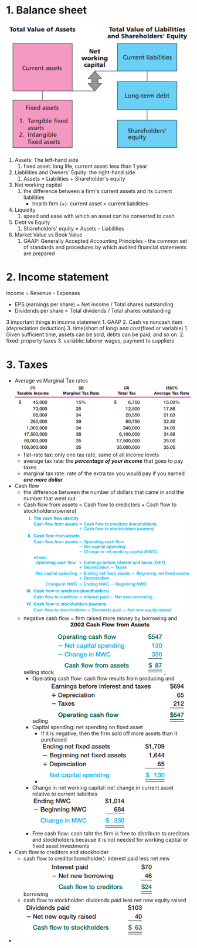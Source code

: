 
# 1. Balance sheet
![](resource/Pasted%20image%2020231221201158.png)

1. Assets: The left-hand side
	1. fixed asset: long life, current asset: less than 1 year
2. Liabilities and Owners' Equity: the right-hand side
	1. Assets = Liabilities + Shareholder's equity
3. Net working capital
	1. the difference between a firm's current assets and its current liabilities
		- health firm (+): current asset > current liabilities
4. Liquidity
	1. speed and ease with which an asset can be converted to cash
5. Debt vs Equity
	1. Shareholders' equity = Assets - Liabilities
6. Market Value vs Book Value
	1. GAAP: Generally Accepted Accounting Principles - the common set of standards and procedures by which audited financial statements are prepared

# 2. Income statement

Income = Revenue - Expenses
- EPS (earnings per share) = Net income / Total shares outstanding
- Dividends per share = Total dividends / Total shares outstanding

3 important things in income statement
	1. GAAP
	2. Cash vs noncash item (depreciation deduction)
	3. time(short of long) and cost(fixed or variable)
		1. Given sufficient time, assets can be sold, debts can be paid, and so on.
		2. fixed: property taxes
		3. variable: laborer wages, payment to suppliers

# 3. Taxes

- Average vs Marginal Tax rates ![](resource/Pasted%20image%2020231221205336.png)
	- flat-rate tax: only one tax rate, same of all income levels
	- average tax rate: the ***percentage of your income*** that goes to pay taxes
	- marginal tax rate: rate of the extra tax you would pay if you earned ***one more dollar*** 
- Cash flow
	- the difference between the number of dollars that came in and the number that went out
	- Cash flow from assets = Cash flow to credictors + Cash flow to stockholders(owners) ![](resource/Pasted%20image%2020231221211330.png)
	-  negative cash flow = firm raised more money by borrowing and selling stock ![](resource/Pasted%20image%2020231221210748.png),
		- Operating cash flow: cash flow results from producing and selling ![](resource/Pasted%20image%2020231221210442.png)
		- Capital spending: net spending on fixed asset 
			- If it is negative, then the firm sold off more assets than it purchased
			- ![](resource/Pasted%20image%2020231221210600.png)
		- Change in net working capital: net change in current asset relative to current liabilities ![](resource/Pasted%20image%2020231221210717.png)
		- Free cash flow: cash taht the firm is free to distribute to creditors and stockholders because it is not needed for working captial or fixed asset investments
- Cash flow to creditors and stockholder
	- cash flow to creditor(bondholder): interest paid less net new borrowing ![](resource/Pasted%20image%2020231221211255.png)
	- cash flow to stockholder: dividends paid less net new equity raised ![](resource/Pasted%20image%2020231221211433.png)
- 